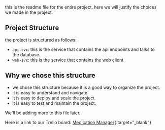 this is the readme file for the entire project. here we will justify the choices we made in the project.

## Project Structure

the project is structured as follows:

- `api-svc`: this is the service that contains the api endpoints and talks to the database.
- `web-svc`: this is the service that contains the web client.

## Why we chose this structure

- we chose this structure because it is a good way to organize the project.
- it is easy to understand and navigate.
- it is easy to deploy and scale the project.
- it is easy to test and maintain the project.


We'll be adding more to this file later.

Here is a link to our Trello board: [Medication Manager](https://trello.com/invite/b/67b2535b0b1316efe6a23b95/ATTI915333f4812637e7f09b3a40221d11b4C9D84BC8/medication-manager){:target="_blank"}